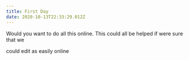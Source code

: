 ```yaml
---
title: First Day
date: 2020-10-13T22:33:29.012Z
---
```

Would you want to do all this online. This could all be helped if were sure that we 

could edit as easily online
